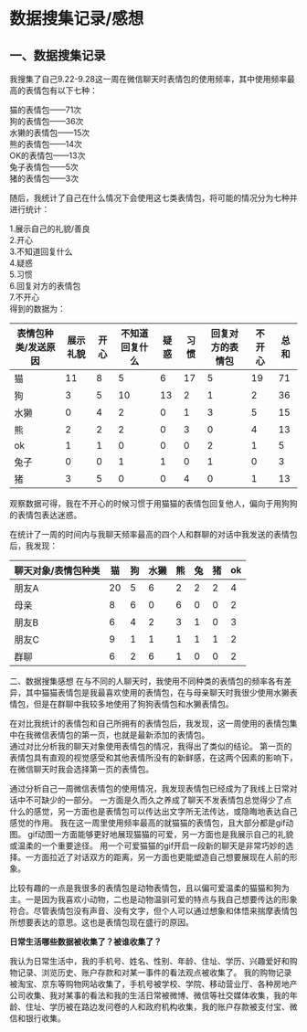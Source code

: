 # 数据搜集记录/感想
## 一、数据搜集记录
我搜集了自己9.22-9.28这一周在微信聊天时表情包的使用频率，其中使用频率最高的表情包有以下七种：  

猫的表情包——71次   
狗的表情包——36次   
水獭的表情包——15次  
熊的表情包——14次  
OK的表情包——13次  
兔子表情包——5次  
猪的表情包——3次  

随后，我统计了自己在什么情况下会使用这七类表情包，将可能的情况分为七种并进行统计：  

1.展示自己的礼貌/善良  
2.开心  
3.不知道回复什么  
4.疑惑  
5.习惯  
6.回复对方的表情包  
7.不开心  
得到的数据为：  

| 表情包种类/发送原因 | 展示礼貌 | 开心 | 不知道回复什么 | 疑惑 | 习惯 | 回复对方的表情包 | 不开心 | 总和 |
|------------|------|----|---------|----|----|----------|-----|----|
| 猫          | 11   | 8  | 5       | 6  | 17 | 5        | 19  | 71 |
| 狗          | 3    | 5  | 10      | 13 | 2  | 1        | 2   | 36 |
| 水獭         | 0    | 4  | 2       | 0  | 1  | 3        | 5   | 15 |
| 熊          | 2    | 2  | 2       | 0  | 3  | 0        | 4   | 13 |
| ok         | 1    | 1  | 0       | 0  | 0  | 2        | 1   | 5  |
| 兔子         | 0    | 0  | 1       | 1  | 0  | 1        | 0   | 3  |
| 猪          | 3    | 5  | 0       | 0  | 4  | 0        | 1   | 13 |

观察数据可得，我在不开心的时候习惯于用猫猫的表情包回复他人，偏向于用狗狗的表情包表达迷惑。 

在统计了一周的时间内与我聊天频率最高的四个人和群聊的对话中我发送的表情包后，我发现：  

| 聊天对象/表情包种类 | 猫  | 狗 | 水獭 | 熊 | 兔 | 猪 | ok |
|------------|----|---|----|---|---|---|----|
| 朋友A        | 20 | 5 | 6  | 2 | 2 | 2 | 4  |
| 母亲         | 8  | 6 | 0  | 6 | 0 | 0 | 2  |
| 朋友B        | 6  | 4 | 2  | 3 | 1 | 0 | 3  |
| 朋友C        | 9  | 1 | 1  | 1 | 1 | 1 | 2  |
| 群聊         | 6  | 2 | 6  | 1 | 0 | 0 | 2  |

二、数据搜集感想
在与不同的人聊天时，我使用不同种类的表情包的频率各有差异，其中猫猫表情包是我最喜欢使用的表情包，在与母亲聊天时我很少使用水獭表情包，但是在群聊中我较多地使用了狗狗表情包和水獭表情包。  

在对比我统计的表情包和自己所拥有的表情包后，我发现，这一周使用的表情包集中在我微信表情包的第一页，也就是最新添加的表情包。  
通过对比分析我的聊天对象使用表情包的情况，我得出了类似的结论。
第一页的表情包具有直观的视觉感受和其他表情所没有的新鲜感，在这两个因素的影响下，在微信聊天时我会选择第一页的表情包。  

通过分析自己一周微信表情包的使用情况，我发现表情包已经成为了我线上日常对话中不可缺少的一部分。
一方面是久而久之养成了聊天不发表情包总觉得少了点什么的感觉，另一方面也是表情包可以传达出文字所无法传达，或隐晦地表达自己感觉的作用。
我在这一周里使用频率最高的就猫猫的表情包，且大部分都是gif动图。
gif动图一方面能够更好地展现猫猫的可爱，另一方面也是我展示自己的礼貌或温柔的一个重要途径。
用一个可爱猫猫的gif开启一段新的聊天是非常巧妙的选择。一方面拉近了对话双方的距离，另一方面也更能塑造自己想要展现在人前的形象。  

比较有趣的一点是我很多的表情包是动物表情包，且以偏可爱温柔的猫猫和狗为主。一是因为我喜欢小动物，二也是动物温驯可爱的特点与我自己想要传达的形象符合。尽管表情包没有声音、没有文字，但个人可以通过想象和体悟来揣摩表情包所想要表达的意思。这也是表情包现在盛行的原因。  

**日常生活哪些数据被收集了？被谁收集了？**  

我认为日常生活中，我的手机号、姓名、性别、年龄、住址、学历、兴趣爱好和购物记录、浏览历史、账户存款和对某一事件的看法观点被收集了。
我的购物记录被淘宝、京东等购物网站收集了，手机号被学校、学院、移动营业厅、各种房地产公司收集、我对某事的看法和我的生活日常被微博、微信等社交媒体收集，我的年龄、住址、学历被在路边发问卷的人和政府机构收集，我的账户存款被支付宝、微信和银行收集。

